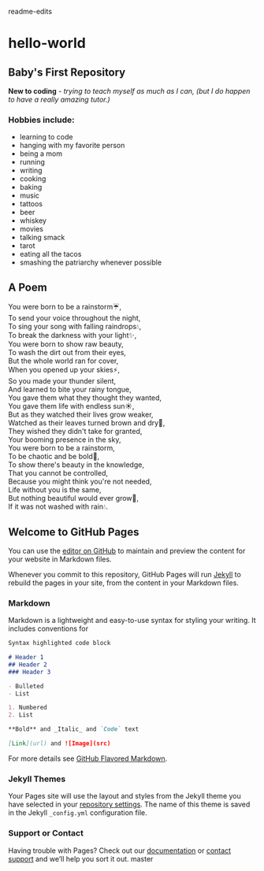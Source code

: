 readme-edits
# hello-world

## Baby's First Repository

**New to coding** - *trying to teach myself as much as I can, (but I do happen to have a really amazing tutor.)* 

### Hobbies include:


  * learning to code
  * hanging with my favorite person
  * being a mom
  * running
  * writing
  * cooking
  * baking 
  * music
  * tattoos 
  * beer
  * whiskey
  * movies
  * talking smack
  * tarot
  * eating all the tacos
  * smashing the patriarchy whenever possible 

## A Poem 
You were born to be a rainstorm:umbrella:,<br> 
To send your voice throughout the night,<br>
To sing your song with falling raindrops:droplet:,<br>
To break the darkness with your light:sparkles:,<br>
You were born to show raw beauty,<br>
To wash the dirt out from their eyes,<br>
But the whole world ran for cover,<br> 
When you opened up your skies:zap:,<br>
So you made your thunder silent,<br> 
And learned to bite your rainy tongue,<br>
You gave them what they thought they wanted,<br>
You gave them life with endless sun:sunny:,<br>
But as they watched their lives grow weaker,<br> 
Watched as their leaves turned brown and dry:fallen_leaf:,<br>
They wished they didn't take for granted,<br>
Your booming presence in the sky,<br>
You were born to be a rainstorm,<br> 
To be chaotic and be bold:muscle:,<br>
To show there's beauty in the knowledge,<br>
That you cannot be controlled,<br>
Because you might think you're not needed,<br>
Life without you is the same,<br>
But nothing beautiful would ever grow:hibiscus:,<br>
If it was not washed with rain:droplet:.</br>

## Welcome to GitHub Pages

You can use the [editor on GitHub](https://github.com/Janative/hello-world/edit/master/README.md) to maintain and preview the content for your website in Markdown files.

Whenever you commit to this repository, GitHub Pages will run [Jekyll](https://jekyllrb.com/) to rebuild the pages in your site, from the content in your Markdown files.

### Markdown

Markdown is a lightweight and easy-to-use syntax for styling your writing. It includes conventions for

```markdown
Syntax highlighted code block

# Header 1
## Header 2
### Header 3

- Bulleted
- List

1. Numbered
2. List

**Bold** and _Italic_ and `Code` text

[Link](url) and ![Image](src)
```

For more details see [GitHub Flavored Markdown](https://guides.github.com/features/mastering-markdown/).

### Jekyll Themes

Your Pages site will use the layout and styles from the Jekyll theme you have selected in your [repository settings](https://github.com/Janative/hello-world/settings). The name of this theme is saved in the Jekyll `_config.yml` configuration file.

### Support or Contact

Having trouble with Pages? Check out our [documentation](https://help.github.com/categories/github-pages-basics/) or [contact support](https://github.com/contact) and we’ll help you sort it out.
 master
